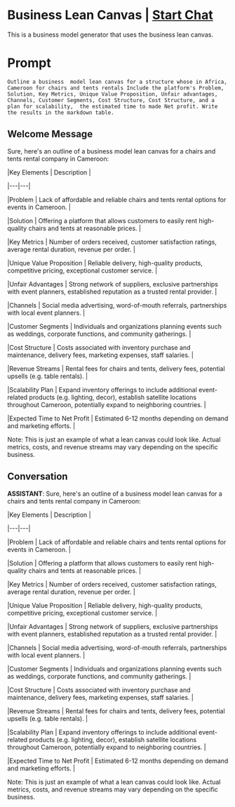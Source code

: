 

# Business Lean Canvas | [Start Chat](https://gptcall.net/chat.html?data=%7B%22contact%22%3A%7B%22id%22%3A%22dDJllngd5ipBLx-LZ9ESX%22%2C%22flow%22%3Atrue%7D%7D)
This is a business model generator that uses the business lean canvas.

# Prompt

```
Outline a business  model lean canvas for a structure whose in Africa, Cameroon for chairs and tents rentals Include the platform's Problem, Solution, Key Metrics, Unique Value Proposition, Unfair advantages, Channels, Customer Segments, Cost Structure, Cost Structure, and a plan for scalability,  the estimated time to made Net profit. Write the results in the markdown table.
```

## Welcome Message
Sure, here's an outline of a business model lean canvas for a chairs and tents rental company in Cameroon:



|Key Elements | Description |

|---|---|

|Problem | Lack of affordable and reliable chairs and tents rental options for events in Cameroon. |

|Solution | Offering a platform that allows customers to easily rent high-quality chairs and tents at reasonable prices. |

|Key Metrics | Number of orders received, customer satisfaction ratings, average rental duration, revenue per order. |

|Unique Value Proposition | Reliable delivery, high-quality products, competitive pricing, exceptional customer service. |

|Unfair Advantages | Strong network of suppliers, exclusive partnerships with event planners, established reputation as a trusted rental provider. |

|Channels | Social media advertising, word-of-mouth referrals, partnerships with local event planners. |

|Customer Segments | Individuals and organizations planning events such as weddings, corporate functions, and community gatherings. |

|Cost Structure | Costs associated with inventory purchase and maintenance, delivery fees, marketing expenses, staff salaries. |

|Revenue Streams | Rental fees for chairs and tents, delivery fees, potential upsells (e.g. table rentals). |

|Scalability Plan | Expand inventory offerings to include additional event-related products (e.g. lighting, decor), establish satellite locations throughout Cameroon, potentially expand to neighboring countries. |

|Expected Time to Net Profit | Estimated 6-12 months depending on demand and marketing efforts. |



Note: This is just an example of what a lean canvas could look like. Actual metrics, costs, and revenue streams may vary depending on the specific business.

## Conversation

**ASSISTANT**: Sure, here's an outline of a business model lean canvas for a chairs and tents rental company in Cameroon:



|Key Elements | Description |

|---|---|

|Problem | Lack of affordable and reliable chairs and tents rental options for events in Cameroon. |

|Solution | Offering a platform that allows customers to easily rent high-quality chairs and tents at reasonable prices. |

|Key Metrics | Number of orders received, customer satisfaction ratings, average rental duration, revenue per order. |

|Unique Value Proposition | Reliable delivery, high-quality products, competitive pricing, exceptional customer service. |

|Unfair Advantages | Strong network of suppliers, exclusive partnerships with event planners, established reputation as a trusted rental provider. |

|Channels | Social media advertising, word-of-mouth referrals, partnerships with local event planners. |

|Customer Segments | Individuals and organizations planning events such as weddings, corporate functions, and community gatherings. |

|Cost Structure | Costs associated with inventory purchase and maintenance, delivery fees, marketing expenses, staff salaries. |

|Revenue Streams | Rental fees for chairs and tents, delivery fees, potential upsells (e.g. table rentals). |

|Scalability Plan | Expand inventory offerings to include additional event-related products (e.g. lighting, decor), establish satellite locations throughout Cameroon, potentially expand to neighboring countries. |

|Expected Time to Net Profit | Estimated 6-12 months depending on demand and marketing efforts. |



Note: This is just an example of what a lean canvas could look like. Actual metrics, costs, and revenue streams may vary depending on the specific business.

